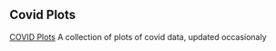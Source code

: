 ## Covid Plots
[COVID Plots](CovidPlots.md)
A collection of plots of covid data, updated occasionaly
